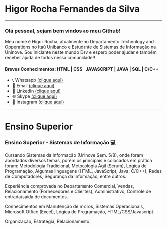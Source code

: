 # Higor Rocha Fernandes da Silva

---

### Olá pessoal, sejam bem vindos ao meu Github! 

Meu nome é Higor Rocha, atualmente no Departamento Technology and Opperations no Itaú Unibanco e Estudante de Sistemas de Informação na Uninove.
Sou iniciante neste mundo Dev e espero poder ajudar e também receber ajuda de todos nessa comunidade!!

#### Breves Conhecimentos: HTML | CSS | JAVASCRIPT | JAVA | SQL | C/C++

- 📞 Whatsapp [(clique aqui)](https://api.whatsapp.com/send?1=pt_BR&phone=5511943147729)
- 📩 Email [(clique aqui)](rochahigor05@gmail.com)
- 🔎 Linkedln [(clique aqui)](https://www.linkedin.com/in/higor-silva18/)
- 🌐 Skype [(clique aqui)](https://join.skype.com/invite/AbNH8o8fxoUj)
- 📸 Instagram [(clique aqui)](https://instagram.com/hiigorrocha_)

---

# Ensino Superior 


### Ensino Superior - Sistemas de Informação :computer:

Cursando Sistemas da Informação (Uninove Sem. 5/8), onde foram abordados diversos temas, porém os principais e colocados em prática foram: Metodologia Tradicional, Metodologia Ágil (Scrum), Lógica de Programação, Algumas linguagens (HTML, JavaScript, Java, C/C++), Redes de Computadores, Segurança da Informação, entre outros.

Experiência comprovada no Departamento Comercial, Vendas, Relacionamento (Fornecedores e Clientes), Administrativo, Controle de entrada/saída de documentos.

Conhecimentos em Manutenção de micros, Sistemas Operacionais, Microsoft Office (Excel), Lógica de Programação, HTML/CSS/Javascript.

Organização, Estratégia, Relacionamento.

